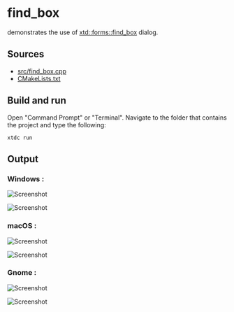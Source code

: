 # find_box

demonstrates the use of [xtd::forms::find_box](https://gammasoft71.github.io/xtd/reference_guides/latest/classxtd_1_1forms_1_1find__box.html) dialog.

## Sources

* [src/find_box.cpp](src/find_box.cpp)
* [CMakeLists.txt](CMakeLists.txt)

## Build and run

Open "Command Prompt" or "Terminal". Navigate to the folder that contains the project and type the following:

```shell
xtdc run
```

## Output

### Windows :

![Screenshot](../../../../docs/pictures/examples/find_box_w.png)

![Screenshot](../../../../docs/pictures/examples/find_box_wd.png)

### macOS :

![Screenshot](../../../../docs/pictures/examples/find_box_m.png)

![Screenshot](../../../../docs/pictures/examples/find_box_md.png)

### Gnome :

![Screenshot](../../../../docs/pictures/examples/find_box_g.png)

![Screenshot](../../../../docs/pictures/examples/find_box_gd.png)
